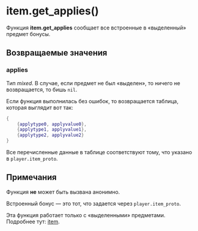 # item.get_applies()
Функция **item.get_applies** сообщает все встроенные в &laquo;выделенный&raquo; предмет бонусы.

## Возвращаемые значения
### applies
Тип *mixed*. В случае, если предмет не был &laquo;выделен&raquo;, то ничего не возвращается, то бишь `nil`.

Если функция выполнилась без ошибок, то возвращается таблица, которая выглядит вот так:

````lua
{
	{applytype0, applyvalue0},
	{applytype1, applyvalue1},
	{applytype2, applyvalue2}
}
````

Все перечисленные данные в таблице соответствуют тому, что указано в `player.item_proto`.

## Примечания
Функция **не** может быть вызвана анонимно.

Встроенный бонус &mdash; это тот, что задается через `player.item_proto`.

Эта функция работает только с &laquo;выделенными&raquo; предметами. Подробнее тут: [item](../item).